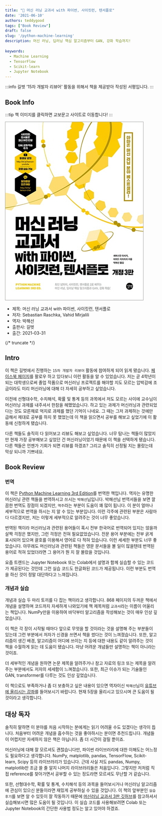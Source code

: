 ```yaml
---  
title: "📖 머신 러닝 교과서 with 파이썬, 사이킷런, 텐서플로"  
date: '2021-06-10'
authors: teddygood
tags: ["Book Review"]
draft: false
slug: '/python-machine-learning'
description: 머신 러닝, 딥러닝 핵심 알고리즘부터 GAN, 강화 학습까지!

keywords:
  - Machine Learning
  - TensorFlow
  - Scikit-learn
  - Jupyter Notebook
---
```


:::info
길벗 ‘15차 개발자 리뷰어’ 활동을 위해서 책을 제공받아 작성된 서평입니다.
:::

## Book Info

:::tip
책 이미지를 클릭하면 교보문고 사이트로 이동합니다!
:::

[![책](../assets/review/python-machine-learning.jpg)](http://www.kyobobook.co.kr/product/detailViewKor.laf?ejkGb=KOR&mallGb=KOR&barcode=9791165215187&orderClick=LAG&Kc=)

- 제목: 머신 러닝 교과서 with 파이썬, 사이킷런, 텐서플로
- 저자: Sebastian Raschka, Vahid Mirjalili
- 역자: 박해선
- 출판사: 길벗
- 출간: 2021-03-31

{/* truncate */}

## Intro

이 책은 길벗에서 진행하는 `15차 개발자 리뷰어` 활동에 참여하게 되어 읽게 됐습니다. [페이스북 페이지](https://www.facebook.com/gbitbook/)를 팔로우 하고 있다보니 이런 활동을 알 수 있었습니다. 저는 곧 4학년이 되는 대학생으로써 졸업 작품으로 머신러닝 프로젝트를 해야할 지도 모르는 압박감에 조금이라도 미리 머신러닝에 대해 더 자세히 공부하고 싶었습니다.

이전에 선형대수학, 수치해석, 확률 및 통계 등의 과목에서 저도 모르는 사이에 교수님이 머신러닝 과제를 내주셔서 한참을 헤맸었습니다. 하고 있는 과제가 머신러닝과 관련되었다는 것도 모른채로 억지로 과제를 했던 기억이 나네요. 그 때는 그저 과제하는 것에만 급해서 제대로 공부를 하지 못 했었는데 이 책을 읽으면서 공부를 해보고 싶었기에 이 활동에 신청하게 됐습니다.

다른 책들도 솔직히 다 읽어보고 리뷰도 해보고 싶었습니다. 너무 탐나는 책들이 많았지만 현재 가장 공부해보고 싶었던 건 머신러닝이었기 때문에 이 책을 선택하게 됐습니다. 다른 책들은 언젠가 기회가 되면 리뷰를 하겠죠? 그리고 솔직히 선정될 지는 몰랐는데 막상 되니까 기쁘네요.

## Book Review

### 번역

이 책은 [Python Machine Learning 3rd Edition](https://www.amazon.com/Python-Machine-Learning-scikit-learn-TensorFlow/dp/1789955750)를 번역한 책입니다. 역자는 유명한 머신러닝 관련 책들을 번역하시고 쓰시는 `박해선`님입니다. 박해선님 번역서들을 보면 깔끔한 번역도 장점이 되겠지만, `역주`라는 부분이 도움이 꽤 많이 됩니다. 이 분이 얼마나 세부적으로 번역을 하시는 지 알 수 있는 부분입니다. 이런 각주에 관련된 부분은 사람마다 다르겠지만, 저는 이렇게 세부적으로 알려주는 것이 너무 좋았습니다.

번역된 책이라 머신러닝과 관련된 용어들이 혹시 전부 한국어로 번역되어 있지는 않을까 살짝 걱정은 했지만, 그런 걱정은 전혀 필요없었습니다. 전문 용어 부분에는 전부 굵게 표시되어 있으며 괄호를 이용해서 영어로 다 적혀 있습니다. 이런 세세한 부분도 너무 좋았습니다. 아무래도 머신러닝과 관련된 책들은 영문 문서들을 볼 일이 많을텐데 번역된 용어로 적혀 있었더라면 그 용어가 뭔 지 잘 몰랐을 것입니다. 

요즘 트렌드는 Jupyter Notebook 또는 Colab에서 설명과 함께 실습할 수 있는 코드가 제공된다는 것인데 그런 실습 코드도 한글화된 코드가 제공됩니다. 이런 부분도 번역을 하신 것이 정말 대단하다고 느껴집니다. 

### 개념과 실습

개념과 실습 두 마리 토끼를 다 잡는 책이라고 생각합니다. 868 페이지의 두꺼운 책에서 개념을 설명하며 코드까지 자세하게 나와있기에 책 제목처럼 `교과서`라는 이름이 어울리는 책입니다. NumPy만을 이용하여 바닥부터 알고리즘을 작성해보는 것이 매우 인상 깊었습니다. 

이 책은 각 장이 시작될 때마다 앞으로 무엇을 할 것이라는 것을 설명해 주는 부분들이 있는데 그런 부분에서 저자가 신경을 쓰면서 책을 썼다는 것이 느껴졌습니다. 또한, 알고리즘이 생긴 배경, 알고리즘이 어디에 쓰이는 지 등에 대한 내용도 같이 알려주는 것이 책을 수월하게 읽는 데 도움이 됐습니다. 마냥 어려운 개념들만 설명하는 책이 아니라는 것이죠.

더 세부적인 개념을 원하면 논문 제목을 알려주거나 참고 자료의 링크 또는 제목을 알려주는 부분에서도 저자의 세세함이 느껴졌습니다. 또한, 최근 이슈가 되는 기술들인 GAN, transformer를 다루는 것도 인상 깊었습니다. 

이 책으로도 부족하거나 좀 더 보충하고 싶은 내용이 있으면 역자이신 `박해선`님이 [유튜브에 올리시는 강좌](https://www.youtube.com/playlist?list=PLJN246lAkhQiEc-QvvGzUneCWuRnCNKgU)를 들어보시기 바랍니다. 현재 5장을 올리시고 있으시며 큰 도움이 될 것이라고 생각합니다. 

## 대상 독자

솔직히 말하면 이 분야를 처음 시작하는 분에게는 읽기 어려울 수도 있겠다는 생각이 듭니다. 처음부터 어려운 개념을 흡수하는 것을 좋아하시는 분이면 추천드립니다. 개념들이 어렵지만 자세하지 않은 책은 아닙니다. 좀 더 시간이 걸릴 뿐이죠. 

머신러닝에 대해 잘 모르셔도 괜찮습니다만, 파이썬 라이브러리에 대한 이해도는 어느정도 필요하다고 생각합니다. NumPy, matplotlib, pandas, TensorFlow, Scikit-learn, Scipy 등의 라이브러리가 있습니다. 근데 사실 저도 pandas, Numpy, matplotlib만 조금 쓸 줄 알지 나머지 라이브러리들은 처음입니다. 그렇지만 저처럼 직접 reference를 찾아가면서 공부할 수 있는 정도라면 모르셔도 무난할 거 같습니다.  

또한, 선형대수학, 확률 및 통계, 수치해석 등의 과목을 들어보시거나 머신러닝 알고리즘에 관심이 있으신 분들이라면 재밌게 공부하실 수 있을 것입니다. 이 책의 앞부분인 `실습 후기`를 보면 알 수 있듯이 잘 작동하기 때문에 [머신러닝 교과서 3판 깃허브](https://github.com/rickiepark/python-machine-learning-book-3rd-edition)를 참고하셔서 실습해보시면 많은 도움이 될 것입니다. 이 실습 코드를 사용해보려면 Colab 또는 Jupyter Notebook의 간단한 사용법 정도는 알고 있어야 하겠죠.